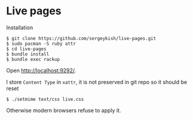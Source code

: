 # Live pages

Installation

    $ git clone https://github.com/sergeykish/live-pages.git
    $ sudo pacman -S ruby attr
    $ cd live-pages
    $ bundle install
    $ bundle exec rackup

Open [http://localhost:9292/](http://localhost:9292/).

I store `Content Type` in `xattr`, it is not preserved in git repo so it should be reset

    $ ./setmime text/css live.css

Otherwise modern browsers refuse to apply it.
